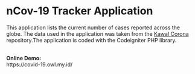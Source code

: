 # nCov-19 Tracker Application

This application lists the current number of cases reported across the globe. The data used in the application was taken from the <a href="httpp://kawalcorona.com" target="_blank"> Kawal Corona  </a> repository.The application is coded with the Codeigniter PHP library. 

<br>
<b>Online Demo:</b><br>
https://covid-19.owl.my.id/
<br><br>
